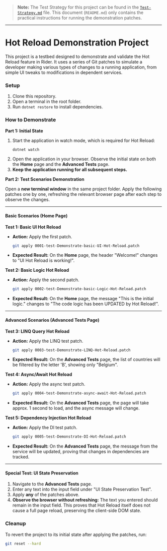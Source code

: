 > **Note:** The Test Strategy for this project can be found in the [`Test-Strategy.md`](Test-Strategy.md) file. This document (`README.md`) only contains the practical instructions for running the demonstration patches.

---
# Hot Reload Demonstration Project

This project is a testbed designed to demonstrate and validate the Hot Reload feature in Rider. It uses a series of Git patches to simulate a developer making various types of changes to a running application, from simple UI tweaks to modifications in dependent services.

### Setup

1.  Clone this repository.
2.  Open a terminal in the root folder.
3.  Run `dotnet restore` to install dependencies.

### How to Demonstrate

**Part 1: Initial State**

1.  Start the application in watch mode, which is required for Hot Reload:
    ```bash
    dotnet watch
    ```
2.  Open the application in your browser. Observe the initial state on both the **Home** page and the **Advanced Tests** page.
3.  **Keep the application running for all subsequent steps.**

**Part 2: Test Scenarios Demonstration**

Open a **new terminal window** in the same project folder. Apply the following patches one by one, refreshing the relevant browser page after each step to observe the changes.

---

#### **Basic Scenarios (Home Page)**

**Test 1: Basic UI Hot Reload**
*   **Action:** Apply the first patch.
    ```bash
    git apply 0001-test-Demonstrate-basic-UI-Hot-Reload.patch
    ```
*   **Expected Result:** On the **Home** page, the header "Welcome!" changes to "UI Hot Reload is working!".

**Test 2: Basic Logic Hot Reload**
*   **Action:** Apply the second patch.
    ```bash
    git apply 0002-test-Demonstrate-basic-Logic-Hot-Reload.patch
    ```
*   **Expected Result:** On the **Home** page, the message "This is the initial logic." changes to "The code logic has been UPDATED by Hot Reload!".

---

#### **Advanced Scenarios (Advanced Tests Page)**

**Test 3: LINQ Query Hot Reload**
*   **Action:** Apply the LINQ test patch.
    ```bash
    git apply 0003-test-Demonstrate-LINQ-Hot-Reload.patch
    ```
*   **Expected Result:** On the **Advanced Tests** page, the list of countries will be filtered by the letter 'B', showing only "Belgium".

**Test 4: Async/Await Hot Reload**
*   **Action:** Apply the async test patch.
    ```bash
    git apply 0004-test-Demonstrate-async-await-Hot-Reload.patch
    ```
*   **Expected Result:** On the **Advanced Tests** page, the page will take approx. 1 second to load, and the async message will change.

**Test 5: Dependency Injection Hot Reload**
*   **Action:** Apply the DI test patch.
    ```bash
    git apply 0005-test-Demonstrate-DI-Hot-Reload.patch
    ```
*   **Expected Result:** On the **Advanced Tests** page, the message from the service will be updated, proving that changes in dependencies are tracked.

---

#### **Special Test: UI State Preservation**

1.  Navigate to the **Advanced Tests** page.
2.  Enter any text into the input field under "UI State Preservation Test".
3.  Apply **any** of the patches above.
4.  **Observe the browser without refreshing:** The text you entered should remain in the input field. This proves that Hot Reload itself does not cause a full page reload, preserving the client-side DOM state.

### Cleanup

To revert the project to its initial state after applying the patches, run:
```bash
git reset --hard
```
